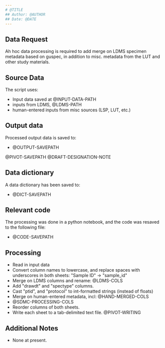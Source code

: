 ```yaml
---
# @TITLE
## Author: @AUTHOR
## Date: @DATE
---
```


## Data Request

Ah hoc data processing is required to add merge on LDMS specimen metadata based on guspec, in addition to misc. metadata from the LUT and other study materials.

## Source Data

The script uses:

* Input data saved at @INPUT-DATA-PATH
* inputs from LDMS, @LDMS-PATH
* human-entered inputs from misc sources (LSP, LUT, etc.)

## Output data

Processed output data is saved to:

* @OUTPUT-SAVEPATH

@PIVOT-SAVEPATH
@DRAFT-DESIGNATION-NOTE
## Data dictionary

A data dictionary has been saved to:

* @DICT-SAVEPATH

## Relevant code

The processing was done in a python notebook, and the code was resaved to the following file:

* @CODE-SAVEPATH

## Processing

* Read in input data
* Convert column names to lowercase, and replace spaces with underscores in both sheets: "Sample ID" -> "sample_id"
* Merge on LDMS columns and rename: @LDMS-COLS
* Add "drawdt" and "spectype" columns.
* Cast "ptid", and "protocol" to int-formatted strings (instead of floats)
* Merge on human-entered metadata, incl: @HAND-MERGED-COLS
* @SDMC-PROCESSING-COLS
* Reorder columns of both sheets.
* Write each sheet to a tab-delimited text file.
@PIVOT-WRITING

## Additional Notes

* None at present.

